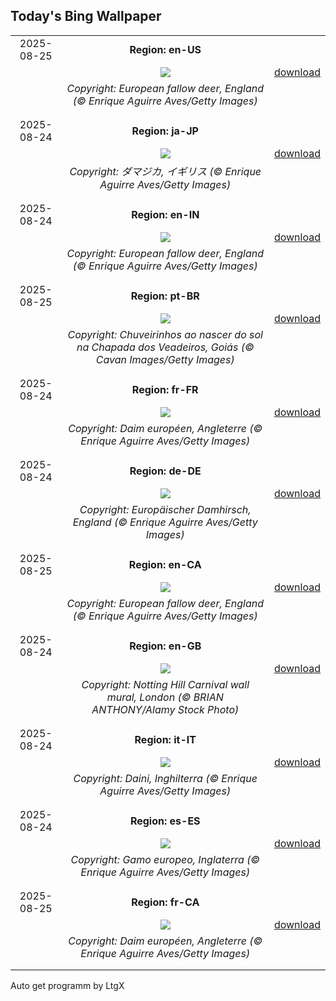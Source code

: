 ## Today's Bing Wallpaper
|      |      |      |
| :----: | :----: | :----: |
|2025-08-25|**Region: en-US**||
||![](https://www.bing.com/th?id=OHR.CervusDama_EN-US3217647015_UHD.jpg&pid=hp&w=1152&h=648&rs=1&c=4)| [download](https://www.bing.com/th?id=OHR.CervusDama_EN-US3217647015_UHD.jpg)|
||*Copyright: European fallow deer, England (© Enrique Aguirre Aves/Getty Images)*
||
|||
|2025-08-24|**Region: ja-JP**||
||![](https://www.bing.com/th?id=OHR.CervusDama_JA-JP5457977522_UHD.jpg&pid=hp&w=1152&h=648&rs=1&c=4)| [download](https://www.bing.com/th?id=OHR.CervusDama_JA-JP5457977522_UHD.jpg)|
||*Copyright: ダマジカ, イギリス (© Enrique Aguirre Aves/Getty Images)*
||
|||
|2025-08-24|**Region: en-IN**||
||![](https://www.bing.com/th?id=OHR.CervusDama_EN-IN1330796053_UHD.jpg&pid=hp&w=1152&h=648&rs=1&c=4)| [download](https://www.bing.com/th?id=OHR.CervusDama_EN-IN1330796053_UHD.jpg)|
||*Copyright: European fallow deer, England (© Enrique Aguirre Aves/Getty Images)*
||
|||
|2025-08-25|**Region: pt-BR**||
||![](https://www.bing.com/th?id=OHR.Pepalantus_PT-BR6960217232_UHD.jpg&pid=hp&w=1152&h=648&rs=1&c=4)| [download](https://www.bing.com/th?id=OHR.Pepalantus_PT-BR6960217232_UHD.jpg)|
||*Copyright: Chuveirinhos ao nascer do sol na Chapada dos Veadeiros, Goiás (© Cavan Images/Getty Images)*
||
|||
|2025-08-24|**Region: fr-FR**||
||![](https://www.bing.com/th?id=OHR.CervusDama_FR-FR7245916785_UHD.jpg&pid=hp&w=1152&h=648&rs=1&c=4)| [download](https://www.bing.com/th?id=OHR.CervusDama_FR-FR7245916785_UHD.jpg)|
||*Copyright: Daim européen, Angleterre (© Enrique Aguirre Aves/Getty Images)*
||
|||
|2025-08-24|**Region: de-DE**||
||![](https://www.bing.com/th?id=OHR.CervusDama_DE-DE7228900180_UHD.jpg&pid=hp&w=1152&h=648&rs=1&c=4)| [download](https://www.bing.com/th?id=OHR.CervusDama_DE-DE7228900180_UHD.jpg)|
||*Copyright: Europäischer Damhirsch, England (© Enrique Aguirre Aves/Getty Images)*
||
|||
|2025-08-25|**Region: en-CA**||
||![](https://www.bing.com/th?id=OHR.CervusDama_EN-CA1743001514_UHD.jpg&pid=hp&w=1152&h=648&rs=1&c=4)| [download](https://www.bing.com/th?id=OHR.CervusDama_EN-CA1743001514_UHD.jpg)|
||*Copyright: European fallow deer, England (© Enrique Aguirre Aves/Getty Images)*
||
|||
|2025-08-24|**Region: en-GB**||
||![](https://www.bing.com/th?id=OHR.NottingHillCarnival2025_EN-GB8998798603_UHD.jpg&pid=hp&w=1152&h=648&rs=1&c=4)| [download](https://www.bing.com/th?id=OHR.NottingHillCarnival2025_EN-GB8998798603_UHD.jpg)|
||*Copyright: Notting Hill Carnival wall mural, London (© BRIAN ANTHONY/Alamy Stock Photo)*
||
|||
|2025-08-24|**Region: it-IT**||
||![](https://www.bing.com/th?id=OHR.CervusDama_IT-IT0307979007_UHD.jpg&pid=hp&w=1152&h=648&rs=1&c=4)| [download](https://www.bing.com/th?id=OHR.CervusDama_IT-IT0307979007_UHD.jpg)|
||*Copyright: Daini, Inghilterra (© Enrique Aguirre Aves/Getty Images)*
||
|||
|2025-08-24|**Region: es-ES**||
||![](https://www.bing.com/th?id=OHR.CervusDama_ES-ES8412556845_UHD.jpg&pid=hp&w=1152&h=648&rs=1&c=4)| [download](https://www.bing.com/th?id=OHR.CervusDama_ES-ES8412556845_UHD.jpg)|
||*Copyright: Gamo europeo, Inglaterra (© Enrique Aguirre Aves/Getty Images)*
||
|||
|2025-08-25|**Region: fr-CA**||
||![](https://www.bing.com/th?id=OHR.CervusDama_FR-CA0373208041_UHD.jpg&pid=hp&w=1152&h=648&rs=1&c=4)| [download](https://www.bing.com/th?id=OHR.CervusDama_FR-CA0373208041_UHD.jpg)|
||*Copyright: Daim européen, Angleterre (© Enrique Aguirre Aves/Getty Images)*
||
|||

Auto get programm by LtgX
